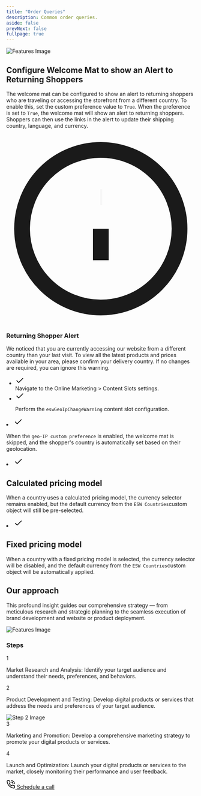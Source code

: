 ```yaml
---
title: "Order Queries"
description: Common order queries.
aside: false
prevNext: false
fullpage: true
---
```




<div class="max-w-[85rem] px-4 py-4 sm:px-6 lg:px-8 lg:py-4 mx-auto">
  <!-- Grid -->
  <div class="md:grid md:grid-cols-2 md:items-center md:gap-12 xl:gap-32">
    <!-- Left Column -->
    <div>
      <img class="rounded-xl" src="/Screenshot 2025-06-30 182129.png" alt="Features Image">
    </div>

  <div class="mt-5 sm:mt-10 lg:mt-0">
      <div class="space-y-6 sm:space-y-8">
        <!-- Title & Description -->
        <div class="space-y-2 md:space-y-4">
          <h2 class="font-bold text-3xl lg:text-4xl text-gray-800 dark:text-neutral-200">
            Configure Welcome Mat to show an Alert to Returning Shoppers
          </h2>
          <p class="text-gray-500 dark:text-white">
            The welcome mat can be configured to show an alert to returning shoppers who are traveling or accessing the storefront from a different country.
            To enable this, set the custom preference value to
            <code class="px-1 py-0.5 rounded bg-gray-100 dark:bg-neutral-800 text-gray-800 dark:text-gray-100 text-xs font-JetBrains Mono">True</code>.
            When the preference is set to
            <code class="px-1 py-0.5 rounded bg-gray-100 dark:bg-neutral-800 text-gray-800 dark:text-gray-100 text-xs font-JetBrains Mono">True</code>,
            the welcome mat will show an alert to returning shoppers. Shoppers can then use the links in the alert to update their shipping country, language, and currency.
          </p>
        </div>


  <div class="mt-4 bg-white border border-gray-200 rounded-lg shadow-lg p-4 dark:bg-neutral-800 dark:border-neutral-700" role="alert" tabindex="-1" aria-labelledby="hs-welcome-mat-alert">
          <div class="flex">
            <div class="shrink-0">
              <svg class="shrink-0 size-4 text-blue-600 mt-1" xmlns="http://www.w3.org/2000/svg" fill="none" viewBox="0 0 24 24" stroke="currentColor" stroke-width="2">
                <circle cx="12" cy="12" r="10"></circle>
                <path d="M12 16v-4"></path>
                <path d="M12 8h.01"></path>
              </svg>
            </div>
            <div class="ms-3">
              <h3 id="hs-welcome-mat-alert" class="text-gray-800 font-semibold dark:text-white">
                Returning Shopper Alert
              </h3>
              <p class="mt-2 text-sm text-gray-700 dark:text-neutral-400">
                We noticed that you are currently accessing our website from a different country than your last visit.
                To view all the latest products and prices available in your area, please confirm your delivery country.
                If no changes are required, you can ignore this warning.
              </p>
            </div>
          </div>
        </div>

  <ul class="space-y-2 sm:space-y-4 pt-2">
          <li class="flex gap-x-3">
            <span class="mt-0.5 size-5 flex justify-center items-center rounded-full bg-blue-50 text-blue-600 dark:bg-blue-800/30 dark:text-blue-500">
              <svg class="shrink-0 size-3.5" xmlns="http://www.w3.org/2000/svg" width="24" height="24" viewBox="0 0 24 24" fill="none" stroke="currentColor" stroke-width="2" stroke-linecap="round" stroke-linejoin="round">
                <polyline points="20 6 9 17 4 12"/>
              </svg>
            </span>
            <div class="grow">
              <span class="text-sm sm:text-base text-gray-500 dark:text-white">
                <span class="font-bold">Navigate </span> to the Online Marketing > Content Slots settings.
              </span>
            </div>
          </li>

  <li class="flex gap-x-3">
            <span class="mt-0.5 size-5 flex justify-center items-center rounded-full bg-blue-50 text-blue-600 dark:bg-blue-800/30 dark:text-blue-500">
              <svg class="shrink-0 size-3.5" xmlns="http://www.w3.org/2000/svg" width="24" height="24" viewBox="0 0 24 24" fill="none" stroke="currentColor" stroke-width="2" stroke-linecap="round" stroke-linejoin="round">
                <polyline points="20 6 9 17 4 12"/>
              </svg>
            </span>
            <div class="grow">
              <p class="text-sm sm:text-base text-gray-500 dark:text-white">
                Perform the <code class="px-1 py-0.5 rounded bg-gray-100 dark:bg-neutral-800 text-gray-800 dark:text-gray-100 text-xs font-JetBrains Mono">eswGeoIpChangeWarning</code> content slot configuration.
              </p>
            </div>
          </li>
        </ul>
      </div>
    </div>
  </div>
</div>


<!-- Features -->


  <li class="flex gap-x-3">
            <span class="mt-0.5 size-5 flex justify-center items-center rounded-full bg-blue-50 text-blue-600 dark:bg-blue-800/30 dark:text-blue-500">
              <svg class="shrink-0 size-3.5" xmlns="http://www.w3.org/2000/svg" width="24" height="24" viewBox="0 0 24 24" fill="none" stroke="currentColor" stroke-width="2" stroke-linecap="round" stroke-linejoin="round">
                <polyline points="20 6 9 17 4 12"/>
              </svg>
            </span>
            <div class="grow">
          <p class="mt-1 text-gray-600 dark:text-neutral-400">
              When the <code class="px-1 py-0.5 rounded bg-gray-100 dark:bg-neutral-800 text-gray-800 dark:text-gray-100 text-xs font-JetBrains Mono">geo-IP custom preference</code> is enabled, the welcome mat is skipped, and the shopper's country is automatically set based on their geolocation.
            </p>
            </div>
          </li>

  <li class="flex gap-x-3">
            <span class="mt-0.5 size-5 flex justify-center items-center rounded-full bg-blue-50 text-blue-600 dark:bg-blue-800/30 dark:text-blue-500">
              <svg class="shrink-0 size-3.5" xmlns="http://www.w3.org/2000/svg" width="24" height="24" viewBox="0 0 24 24" fill="none" stroke="currentColor" stroke-width="2" stroke-linecap="round" stroke-linejoin="round">
                <polyline points="20 6 9 17 4 12"/>
              </svg>
            </span>
            <div class="grow">
             <h2 class="font-bold text-lg lg:text-2xl text-gray-800 dark:text-neutral-200">
               Calculated pricing model
             </h2>
          <p class="mt-1 text-gray-600 dark:text-neutral-400">
              When a country uses a calculated pricing model, the currency selector remains enabled, but the default currency from the <code class="px-1 py-0.5 rounded bg-gray-100 dark:bg-neutral-800 text-gray-800 dark:text-gray-100 text-xs font-JetBrains Mono">ESW Countries</code>custom object will still be pre-selected.
            </p>
          </p>
            </div>
          </li>

  <li class="flex gap-x-3">
            <span class="mt-0.5 size-5 flex justify-center items-center rounded-full bg-blue-50 text-blue-600 dark:bg-blue-800/30 dark:text-blue-500">
              <svg class="shrink-0 size-3.5" xmlns="http://www.w3.org/2000/svg" width="24" height="24" viewBox="0 0 24 24" fill="none" stroke="currentColor" stroke-width="2" stroke-linecap="round" stroke-linejoin="round">
                <polyline points="20 6 9 17 4 12"/>
              </svg>
            </span>
            <div class="grow">
             <h2 class="font-bold text-lg lg:text-2xl text-gray-800 dark:text-neutral-200">
               Fixed pricing model
             </h2>
          <p class="mt-1 text-gray-600 dark:text-neutral-400">
              When a country with a fixed pricing model is selected, the currency selector will be disabled, and the default currency from the <code class="px-1 py-0.5 rounded bg-gray-100 dark:bg-neutral-800 text-gray-800 dark:text-gray-100 text-xs font-JetBrains Mono">ESW Countries</code>custom object will be automatically applied.
            </p>
            </div>
          </li>
        </ul>
        <!-- End List -->
      </div>
    </div>
    <!-- End Col -->
  </div>
  <!-- End Grid -->
</div>
<!-- End Features -->




<!-- Approach -->
<div class="bg-neutral-900">
  <!-- Approach -->
  <div class="max-w-5xl px-4 xl:px-0 py-10 lg:pt-20 lg:pb-20 mx-auto">
    <!-- Title -->
    <div class="max-w-3xl mb-10 lg:mb-14">
      <h2 class="text-white font-semibold text-2xl md:text-4xl md:leading-tight">Our approach</h2>
      <p class="mt-1 text-neutral-400">This profound insight guides our comprehensive strategy — from meticulous research and strategic planning to the seamless execution of brand development and website or product deployment.</p>
    </div>
    <!-- End Title -->

  <!-- Grid -->
  <div class="grid grid-cols-1 lg:grid-cols-2 gap-10 lg:gap-16 lg:items-center">
      <div class="aspect-w-16 aspect-h-9 lg:aspect-none">
        <img class="w-full object-cover rounded-xl" src="/salesforce9.png" alt="Features Image">
      </div>
      <!-- End Col -->

  <!-- Timeline -->
  <div>
        <!-- Heading -->
        <div class="mb-4">
          <h3 class="text-[#ff0] text-xs font-medium uppercase">
            Steps
          </h3>
        </div>
        <!-- End Heading -->

   <!-- Item -->
  <div class="flex gap-x-5 ms-1">
          <!-- Icon -->
          <div class="relative last:after:hidden after:absolute after:top-8 after:bottom-0 after:start-4 after:w-px after:-translate-x-[0.5px] after:bg-neutral-800">
            <div class="relative z-10 size-8 flex justify-center items-center">
              <span class="flex shrink-0 justify-center items-center size-8 border border-neutral-800 text-[#ff0] font-semibold text-xs uppercase rounded-full">
                1
              </span>
            </div>
          </div>
          <!-- End Icon -->

  <!-- Right Content -->
  <div class="grow pt-0.5 pb-8 sm:pb-12">
            <p class="text-sm lg:text-base text-neutral-400">
              <span class="text-white">Market Research and Analysis:</span>
              Identify your target audience and understand their needs, preferences, and behaviors.
            </p>
          </div>
          <!-- End Right Content -->
        </div>
        <!-- End Item -->

  <!-- Item -->
  <div class="flex gap-x-5 ms-1">
  <!-- Icon -->
  <div class="relative last:after:hidden after:absolute after:top-8 after:bottom-0 after:start-4 after:w-px after:-translate-x-[0.5px] after:bg-neutral-800">
    <div class="relative z-10 size-8 flex justify-center items-center">
      <span class="flex shrink-0 justify-center items-center size-8 border border-neutral-800 text-[#ff0] font-semibold text-xs uppercase rounded-full">
        2
      </span>
    </div>
  </div>
  <!-- End Icon -->

  <!-- Right Content -->
  <div class="grow pt-0.5 pb-8 sm:pb-12">
    <p class="text-sm lg:text-base text-neutral-400">
      <span class="text-white">Product Development and Testing:</span>
      Develop digital products or services that address the needs and preferences of your target audience.
    </p>
    <div class="mt-4">
      <img class="rounded-xl w-full max-w-md" src="/salesforce9.png" alt="Step 2 Image">
    </div>
  </div>
  <!-- End Right Content -->
</div>
<!-- End Item -->

  <!-- Item -->
  <div class="flex gap-x-5 ms-1">
          <!-- Icon -->
          <div class="relative last:after:hidden after:absolute after:top-8 after:bottom-0 after:start-4 after:w-px after:-translate-x-[0.5px] after:bg-neutral-800">
            <div class="relative z-10 size-8 flex justify-center items-center">
              <span class="flex shrink-0 justify-center items-center size-8 border border-neutral-800 text-[#ff0] font-semibold text-xs uppercase rounded-full">
                3
              </span>
            </div>
          </div>
          <!-- End Icon -->

  <!-- Right Content -->
  <div class="grow pt-0.5 pb-8 sm:pb-12">
            <p class="text-sm md:text-base text-neutral-400">
              <span class="text-white">Marketing and Promotion:</span>
              Develop a comprehensive marketing strategy to promote your digital products or services.
            </p>
          </div>
          <!-- End Right Content -->
        </div>
        <!-- End Item -->

  <!-- Item -->
  <div class="flex gap-x-5 ms-1">
          <!-- Icon -->
          <div class="relative last:after:hidden after:absolute after:top-8 after:bottom-0 after:start-4 after:w-px after:-translate-x-[0.5px] after:bg-neutral-800">
            <div class="relative z-10 size-8 flex justify-center items-center">
              <span class="flex shrink-0 justify-center items-center size-8 border border-neutral-800 text-[#ff0] font-semibold text-xs uppercase rounded-full">
                4
              </span>
            </div>
          </div>
          <!-- End Icon -->

  <!-- Right Content -->
  <div class="grow pt-0.5 pb-8 sm:pb-12">
            <p class="text-sm md:text-base text-neutral-400">
              <span class="text-white">Launch and Optimization:</span>
              Launch your digital products or services to the market, closely monitoring their performance and user feedback.
            </p>
          </div>
          <!-- End Right Content -->
        </div>
        <!-- End Item -->

  <a class="group inline-flex items-center gap-x-2 py-2 px-3 bg-[#ff0] font-medium text-sm text-neutral-800 rounded-full focus:outline-hidden" href="#">
          <svg class="shrink-0 size-4" xmlns="http://www.w3.org/2000/svg" width="24" height="24" viewBox="0 0 24 24" fill="none" stroke="currentColor" stroke-width="2" stroke-linecap="round" stroke-linejoin="round"><path d="M22 16.92v3a2 2 0 0 1-2.18 2 19.79 19.79 0 0 1-8.63-3.07 19.5 19.5 0 0 1-6-6 19.79 19.79 0 0 1-3.07-8.67A2 2 0 0 1 4.11 2h3a2 2 0 0 1 2 1.72 12.84 12.84 0 0 0 .7 2.81 2 2 0 0 1-.45 2.11L8.09 9.91a16 16 0 0 0 6 6l1.27-1.27a2 2 0 0 1 2.11-.45 12.84 12.84 0 0 0 2.81.7A2 2 0 0 1 22 16.92z"></path><path class="opacity-0 group-hover:opacity-100 group-focus:opacity-100 group-hover:delay-100 transition" d="M14.05 2a9 9 0 0 1 8 7.94"></path><path class="opacity-0 group-hover:opacity-100 group-focus:opacity-100 transition" d="M14.05 6A5 5 0 0 1 18 10"></path></svg>
          Schedule a call
        </a>
      </div>
      <!-- End Timeline -->
    </div>
    <!-- End Grid -->
  </div>
</div>
<!-- End Approach -->